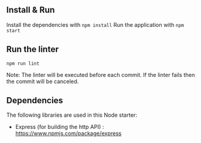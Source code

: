 ## Install & Run

Install the dependencies with `npm install`
Run the application with `npm start`


## Run the linter

```
npm run lint
```
Note: The linter will be executed before each commit. If the linter fails then the commit will be canceled.

## Dependencies

The following libraries are used in this Node starter:
- Express (for building the http API) : https://www.npmjs.com/package/express
